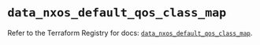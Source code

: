 # `data_nxos_default_qos_class_map`

Refer to the Terraform Registry for docs: [`data_nxos_default_qos_class_map`](https://registry.terraform.io/providers/ciscodevnet/nxos/0.5.10/docs/data-sources/default_qos_class_map).
